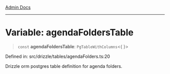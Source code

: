 [Admin Docs](/)

***

# Variable: agendaFoldersTable

> `const` **agendaFoldersTable**: `PgTableWithColumns`\<\{ \}\>

Defined in: src/drizzle/tables/agendaFolders.ts:20

Drizzle orm postgres table definition for agenda folders.
